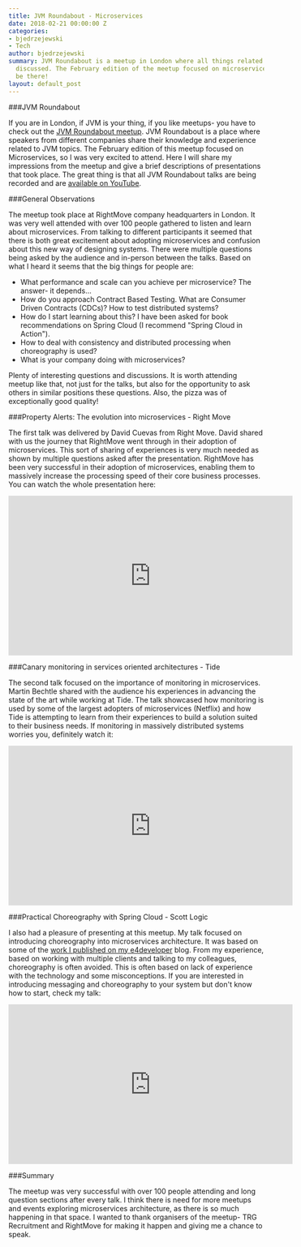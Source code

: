 ```yaml
---
title: JVM Roundabout - Microservices
date: 2018-02-21 00:00:00 Z
categories:
- bjedrzejewski
- Tech
author: bjedrzejewski
summary: JVM Roundabout is a meetup in London where all things related to JVM are
  discussed. The February edition of the meetup focused on microservices. I had to
  be there!
layout: default_post
---
```


###JVM Roundabout

If you are in London, if JVM is your thing, if you like meetups- you have to check out the [JVM Roundabout meetup](https://www.meetup.com/JVM-Roundabout/).
JVM Roundabout is a place where speakers from different companies share their knowledge and experience related to JVM
topics. The February edition of this meetup focused on Microservices, so I was very excited to attend. Here I will share
my impressions from the meetup and give a brief descriptions of presentations that took place. The great thing is that
all JVM Roundabout talks are being recorded and are [available on YouTube](https://www.youtube.com/channel/UCzu7IBWp0x9lbTPC4ODcXsw).

###General Observations

The meetup took place at RightMove company headquarters in London. It was very well attended with over 100 people gathered
to listen and learn about microservices. From talking to different participants it seemed that there is both great excitement
about adopting microservices and confusion about this new way of designing systems. There were multiple questions
being asked by the audience and in-person between the talks. Based on what I heard it seems that the big things for
people are:

* What performance and scale can you achieve per microservice? The answer- it depends...
* How do you approach Contract Based Testing. What are Consumer Driven Contracts (CDCs)? How to test distributed systems?
* How do I start learning about this? I have been asked for book recommendations on Spring Cloud (I recommend "Spring Cloud in Action").
* How to deal with consistency and distributed processing when choreography is used?
* What is your company doing with microservices?

Plenty of interesting questions and discussions. It is worth attending meetup like that, not just for the talks, but also
for the opportunity to ask others in similar positions these questions. Also, the pizza was of exceptionally good quality!

###Property Alerts: The evolution into microservices - Right Move

The first talk was delivered by David Cuevas from Right Move. David shared with us the journey that RightMove went through
in their adoption of microservices. This sort of sharing of experiences is very much needed as shown by multiple
questions asked after the presentation. RightMove has been very successful in their adoption of microservices, enabling
them to massively increase the processing speed of their core business processes. You can watch the whole presentation here:

<iframe width="560" height="315" src="https://www.youtube.com/embed/F59NPzuwLrk" frameborder="0" allow="autoplay; encrypted-media" allowfullscreen></iframe>

###Canary monitoring in services oriented architectures - Tide

The second talk focused on the importance of monitoring in microservices. Martin Bechtle shared with the audience his
experiences in advancing the state of the art while working at Tide. The talk showcased how monitoring is used by some of the
largest adopters of microservices (Netflix) and how Tide is attempting to learn from their experiences to build a solution
suited to their business needs. If monitoring in massively distributed systems worries you, definitely watch it:

<iframe width="560" height="315" src="https://www.youtube.com/embed/J93Lqfd0I0Q" frameborder="0" allow="autoplay; encrypted-media" allowfullscreen></iframe>

###Practical Choreography with Spring Cloud - Scott Logic

I also had a pleasure of presenting at this meetup. My talk focused on introducing choreography into microservices
architecture. It was based on some of the [work I published on my e4developer](https://www.e4developer.com/category/choreography/) blog.
From my experience, based on working with multiple clients and talking to my colleagues, choreography is often avoided.
This is often based on lack of experience with the technology and some misconceptions. If you are interested in introducing
messaging and choreography to your system but don't know how to start, check my talk:

<iframe width="560" height="315" src="https://www.youtube.com/embed/1rZQ4e2p-Ig" frameborder="0" allow="autoplay; encrypted-media" allowfullscreen></iframe>

###Summary

The meetup was very successful with over 100 people attending and long question sections after every talk. I think there
is need for more meetups and events exploring microservices architecture, as there is so much happening in that space.
I wanted to thank organisers of the meetup- TRG Recruitment and RightMove for making it happen and giving me
a chance to speak.
